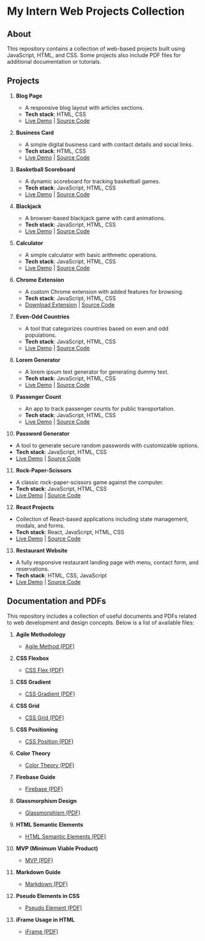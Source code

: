 # My Intern Web Projects Collection
 
## About
This repository contains a collection of web-based projects built using JavaScript, HTML, and CSS. Some projects also include PDF files for additional documentation or tutorials.

## Projects

1. **Blog Page**
   - A responsive blog layout with articles sections.
   - **Tech stack**: HTML, CSS
   - [Live Demo](#) | [Source Code](https://github.com/mehmetemrekayacan/Intern/tree/main/blog-page)

2. **Business Card**
   - A simple digital business card with contact details and social links.
   - **Tech stack**: HTML, CSS
   - [Live Demo](#) | [Source Code](#)

3. **Basketball Scoreboard**
   - A dynamic scoreboard for tracking basketball games.
   - **Tech stack**: JavaScript, HTML, CSS
   - [Live Demo](#) | [Source Code](#)

4. **Blackjack**
   - A browser-based blackjack game with card animations.
   - **Tech stack**: JavaScript, HTML, CSS
   - [Live Demo](#) | [Source Code](#)

5. **Calculator**
   - A simple calculator with basic arithmetic operations.
   - **Tech stack**: JavaScript, HTML, CSS
   - [Live Demo](#) | [Source Code](#)

6. **Chrome Extension**
   - A custom Chrome extension with added features for browsing.
   - **Tech stack**: JavaScript, HTML, CSS
   - [Download Extension](#) | [Source Code](#)

7. **Even-Odd Countries**
   - A tool that categorizes countries based on even and odd populations.
   - **Tech stack**: JavaScript, HTML, CSS
   - [Live Demo](#) | [Source Code](#)

8. **Lorem Generator**
   - A lorem ipsum text generator for generating dummy text.
   - **Tech stack**: JavaScript, HTML, CSS
   - [Live Demo](#) | [Source Code](#)

9. **Passenger Count**
   - An app to track passenger counts for public transportation.
   - **Tech stack**: JavaScript, HTML, CSS
   - [Live Demo](#) | [Source Code](#)

10. **Password Generator**
   - A tool to generate secure random passwords with customizable options.
   - **Tech stack**: JavaScript, HTML, CSS
   - [Live Demo](#) | [Source Code](#)

11. **Rock-Paper-Scissors**
   - A classic rock-paper-scissors game against the computer.
   - **Tech stack**: JavaScript, HTML, CSS
   - [Live Demo](#) | [Source Code](#)

12. **React Projects**
   - Collection of React-based applications including state management, modals, and forms.
   - **Tech stack**: React, JavaScript, HTML, CSS
   - [Live Demo](#) | [Source Code](#)

13. **Restaurant Website**
   - A fully responsive restaurant landing page with menu, contact form, and reservations.
   - **Tech stack**: HTML, CSS, JavaScript
   - [Live Demo](#) | [Source Code](#)

## Documentation and PDFs

This repository includes a collection of useful documents and PDFs related to web development and design concepts. Below is a list of available files:

1. **Agile Methodology**
   - [Agile Method (PDF)]([path-to-pdf](https://github.com/mehmetemrekayacan/Intern/blob/main/documentations/Agile-Method.pdf))

2. **CSS Flexbox**
   - [CSS Flex (PDF)]([path-to-pdf](https://github.com/mehmetemrekayacan/Intern/blob/main/documentations/CSS-Flex.pdf))

3. **CSS Gradient**
   - [CSS Gradient (PDF)](path-to-pdf)

4. **CSS Grid**
   - [CSS Grid (PDF)](path-to-pdf)

5. **CSS Positioning**
   - [CSS Position (PDF)](path-to-pdf)

6. **Color Theory**
   - [Color Theory (PDF)](path-to-pdf)

7. **Firebase Guide**
   - [Firebase (PDF)](path-to-pdf)

8. **Glassmorphism Design**
   - [Glassmorphism (PDF)](path-to-pdf)

9. **HTML Semantic Elements**
   - [HTML Semantic Elements (PDF)](path-to-pdf)

10. **MVP (Minimum Viable Product)**
    - [MVP (PDF)](path-to-pdf)

11. **Markdown Guide**
    - [Markdown (PDF)](path-to-pdf)

12. **Pseudo Elements in CSS**
    - [Pseudo Element (PDF)](path-to-pdf)

13. **iFrame Usage in HTML**
    - [iFrame (PDF)](path-to-pdf)

